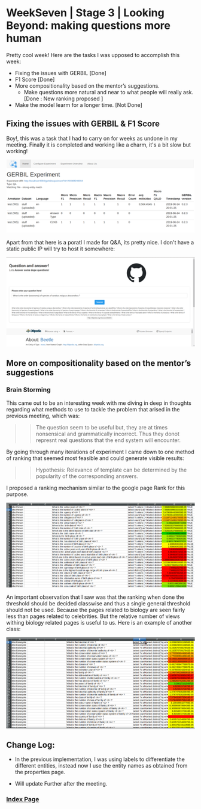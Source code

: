 # WeekSeven | Stage 3 | Looking Beyond: making questions more human

Pretty cool week! Here are the tasks I was upposed to accomplish this week:

- Fixing the issues with GERBIL [Done]
- F1 Score [Done]
- More compositionality based on the mentor’s suggestions.
  - Make questions more natural and near to what people will really ask. [Done :  New ranking proposed ]
- Make the model learm for a longer time. [Not Done]

## Fixing the issues with GERBIL & F1 Score

Boy!, this was a task that I had to carry on for weeks as undone in my meeting. Finally it is completed and working like a charm, it's a bit slow but working!

![GERBIL Result](static/gerbil_working.png)

Apart from that here is a poratl I made for Q&A, its pretty nice. I don't have a static public IP will try to host it somewhere:

![Portal](static/portal_working.png)

## More on compositionality based on the mentor’s suggestions

### Brain Storming

This came out to be an interesting week with me diving in deep in thoughts regarding what methods to use to tackle the problem that arised in the previous meeting, which was:

>> The question seem to be useful but, they are at times nonsensical and grammatically incorrect. Thus they donot represnt real questions that the end system will encounter.

By going through many iterations of experiment I came down to one method of ranking that seemed most feasible and could generate visible results:
>> Hypothesis: Relevance of template can be determined by the popularity of the corresponding answers.

I proposed a ranking mechanism similar to the google page Rank for this purpose.

![Ranking Results](static/ranking_results.png)

An important observation that I saw was that the ranking when done the threshold should be decided classwise and thus a single general threshold should not be used. Because the pages related to biology are seen fairly less than pages related to celebrities. But the relative number of views withing biology related pages is useful to us. Here is an example of another class:

![Ranking Results Eukaryotes](static/ranking_results_eukaryotes.png)

## Change Log:

- In the previous implementation, I was using labels to differentiate the different entities, instead now I use the entity names as obtained from the properties page.

- Will update Further after the meeting.

### [Index Page](https://anandpanchbhai.com/A-Neural-QA-Model-for-DBpedia/)









